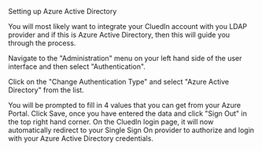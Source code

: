 Setting up Azure Active Directory

You will most likely want to integrate your CluedIn account with you LDAP provider and if this is Azure Active Directory, then this will guide you through the process. 

Navigate to the "Administration" menu on your left hand side of the user interface and then select "Authentication".

Click on the "Change Authentication Type" and select "Azure Active Directory" from the list. 

You will be prompted to fill in 4 values that you can get from your Azure Portal. Click Save, once you have entered the data and click "Sign Out" in the top right hand corner. On the CluedIn login page, it will now automatically redirect to your Single Sign On provider to authorize and login with your Azure Active Directory credentials. 
